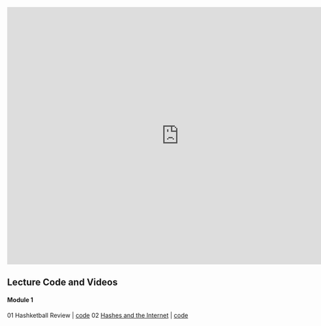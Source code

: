 <iframe src="https://calendar.google.com/calendar/embed?showTitle=0&amp;showNav=0&amp;showPrint=0&amp;showTabs=0&amp;showCalendars=0&amp;showTz=0&amp;mode=WEEK&amp;height=600&amp;wkst=1&amp;bgcolor=%23FFFFFF&amp;src=flatironschool.com_vdt6427fp5abejdevvcg6eu1hs%40group.calendar.google.com&amp;color=%232F6309&amp;ctz=America%2FNew_York" style="border-width:0" width="800" height="600" frameborder="0" scrolling="no"></iframe>

## Lecture Code and Videos

#### Module 1
01 Hashketball Review | [code](https://github.com/learn-co-students/dc-web-031218/tree/master/01_hashketball_review)
02 [Hashes and the Internet](https://youtu.be/qkhR_lZ9MAY ) | [code](https://github.com/learn-co-students/dc-web-031218/tree/master/02_hashes_and_the_internet)
